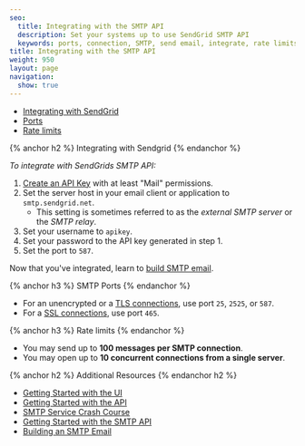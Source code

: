 ```yaml
---
seo:
  title: Integrating with the SMTP API
  description: Set your systems up to use SendGrid SMTP API
  keywords: ports, connection, SMTP, send email, integrate, rate limits, setting up
title: Integrating with the SMTP API
weight: 950
layout: page
navigation:
  show: true
---
```


- [Integrating with SendGrid](#-Integrating-with-SendGrid])
- [Ports](#-SMTP-Ports)
- [Rate limits](#-Rate-limits)

{% anchor h2 %}
Integrating with Sendgrid
{% endanchor %}

*To integrate with SendGrids SMTP API:*

1. [Create an API Key](https://app.sendgrid.com/settings/api_keys) with at least "Mail" permissions.
2. Set the server host in your email client or application to `smtp.sendgrid.net`.
    * This setting is sometimes referred to as the _external SMTP server_ or the _SMTP relay_.
3. Set your username to `apikey`.
4. Set your password to the API key generated in step 1.
5. Set the port to `587`.

Now that you've integrated, learn to [build SMTP email]({{root_url}}/API_Reference/SMTP_API/building_an_smtp_email.html).

{% anchor h3 %}
SMTP Ports
{% endanchor %}

- For an unencrypted or a [TLS connections]({{root_url}}/Classroom/Basics/Email_Infrastructure/ssl_vs_tls.html), use port `25`, `2525`, or `587`.
- For a [SSL connections]({{root_url}}/Classroom/Basics/Email_Infrastructure/ssl_vs_tls.html), use port `465`.

{% anchor h3 %}
Rate limits
{% endanchor %}

- You may send up to **100 messages per SMTP connection**.
- You may open up to **10 concurrent connections from a single server**.

{% anchor h2 %}
Additional Resources
{% endanchor h2 %}

- [Getting Started with the UI]({{root_url}}/User_Guide/Marketing_Campaigns/getting_started.html)
- [Getting Started with the API]({{root_url}}/API_Reference/api_v3.html)
- [SMTP Service Crash Course](https://sendgrid.com/blog/smtp-service-crash-course/)
- [Getting Started with the SMTP API]({{root_url}}/API_Reference/SMTP_API/getting_started.html)
- [Building an SMTP Email]({{root_url}}/API_Reference/SMTP_API/building_an_smtp_email.html)